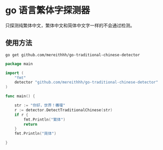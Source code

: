 # go 语言繁体字探测器

只探测纯繁体中文，繁体中文和简体中文字一样的不会通过检测。

## 使用方法

`go get github.com/mereithhh/go-traditional-chinese-detector`

```go
package main

import (
	"fmt"
	detector "github.com/mereithhh/go-traditional-chinese-detector"
)

func main() {

	str := "你好，世界！彠嗄"
	r := detector.DetectTraditionalChinese(str)
	if r {
		fmt.Println("繁体")
		return
	}
	fmt.Println("简体")

}

```
